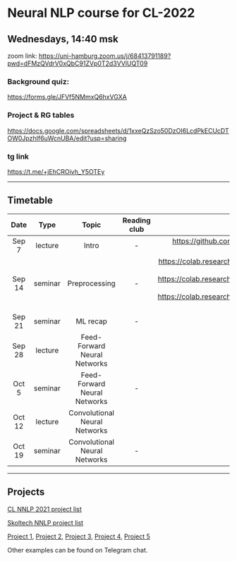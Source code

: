 # Neural NLP course for CL-2022

## Wednesdays, 14:40 msk

zoom link: https://uni-hamburg.zoom.us/j/68413791189?pwd=dFMzQVdrV0xQbC91ZVp0T2d3VVlUQT09

### Background quiz: 

https://forms.gle/JFVf5NMmxQ6hxVGXA

### Project & RG tables

https://docs.google.com/spreadsheets/d/1xxeQzSzo50DzOI6LcdPkECUcDTOW0JpzhIf6uWcnUBA/edit?usp=sharing

### tg link

https://t.me/+jEhCROivh_Y5OTEy

__________________________________________

## Timetable

| Date | Type | Topic | Reading club | Slides/Colab link | Video |
|:---:|:---:|:---:|:---:|:---:|:---:|
| Sep 7 | lecture | Intro | - | https://github.com/lilaspourpre/nlp-cl-2022/blob/main/lecture_slides/01-intro_2022.pdf | https://youtu.be/kHt6CAyvkxU |
| Sep 14 | seminar | Preprocessing | - | https://colab.research.google.com/drive/1NUNyYrjIkJD4uprHGGpJxdFHUPry6s_y?usp=sharing https://colab.research.google.com/drive/1NcOhoAkyDBzftNpIFTgoi9BFDan4a_M4?usp=sharing https://colab.research.google.com/drive/1klTnqX5RNnwlC83Ooad4uPK3vqfF7bIc?usp=sharing | |
| Sep 21 | seminar | ML recap | - | | |
| Sep 28 | lecture | Feed-Forward Neural Networks |  | | |
| Oct 5 | seminar | Feed-Forward Neural Networks | - | | |
| Oct 12 | lecture | Convolutional Neural Networks |  | | |
| Oct 19 | seminar | Convolutional Neural Networks | - | | |

__________________________________________

## Projects

[CL NNLP 2021 project list](https://docs.google.com/spreadsheets/d/1Ns9NMCW8BHQ65jd0_AeuInYQQdv3G7l7UWzospj9f60/edit#gid=1836570811)

[Skoltech NNLP project list](https://docs.google.com/spreadsheets/d/1Lj8e0ad0fynhipcmAWb_xYCfbRQzWaWdq9M2fdlxZaM/edit?usp=sharing)

[Project 1](https://github.com/roguLINA/NNLP_project), [Project 2](https://drive.google.com/file/d/1v6VQ2HII5HI8drTnjTm7ByXGXI1nSjj7/view?usp=sharing), [Project 3](https://drive.google.com/drive/folders/1NWRl0qbgmmCNGDk9rbvnvIlZ_uoQw6-Y?usp=sharing), [Project 4](https://drive.google.com/file/d/1dyH981W9LGhwpKRd22NuOiutpwPKQsmu/view?usp=sharing), [Project 5](https://drive.google.com/file/d/1DmW2DAGenjs1ssL3XdntRNV8D1oVuhfz/view?usp=sharing)

Other examples can be found on Telegram chat.


